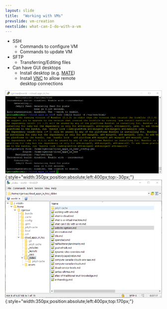 ```yaml
---
layout: slide
title:  "Working with VMs"
prevslide: vm-creation
nextslide: what-can-I-do-with-a-vm
---
```


* SSH
  * Commands to configure VM
  * Commands to update VM
* SFTP
  * Transferring/Editing files
* Can have GUI desktops
  * Install desktop (e.g. [MATE](https://mate-desktop.org/))
  * Install [VNC](https://docs.computecanada.ca/wiki/VNC) to allow remote <br/>desktop connections
  
![ssh-session](/assets/ssh-session.png){:style="width:350px;position:absolute;left:400px;top:-30px;"}
![win-scp](/assets/win-scp.png){:style="width:350px;position:absolute;left:400px;top:170px;"}